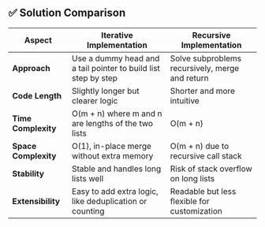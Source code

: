 ## ✅ Solution Comparison

| Aspect           | Iterative Implementation                        | Recursive Implementation                        |
|------------------|--------------------------------------------------|--------------------------------------------------|
| **Approach**      | Use a dummy head and a tail pointer to build list step by step | Solve subproblems recursively, merge and return |
| **Code Length**   | Slightly longer but clearer logic               | Shorter and more intuitive                      |
| **Time Complexity** | O(m + n) where m and n are lengths of the two lists | O(m + n)                                     |
| **Space Complexity** | O(1), in-place merge without extra memory     | O(m + n) due to recursive call stack            |
| **Stability**      | Stable and handles long lists well              | Risk of stack overflow on long lists            |
| **Extensibility**  | Easy to add extra logic, like deduplication or counting | Readable but less flexible for customization    |
